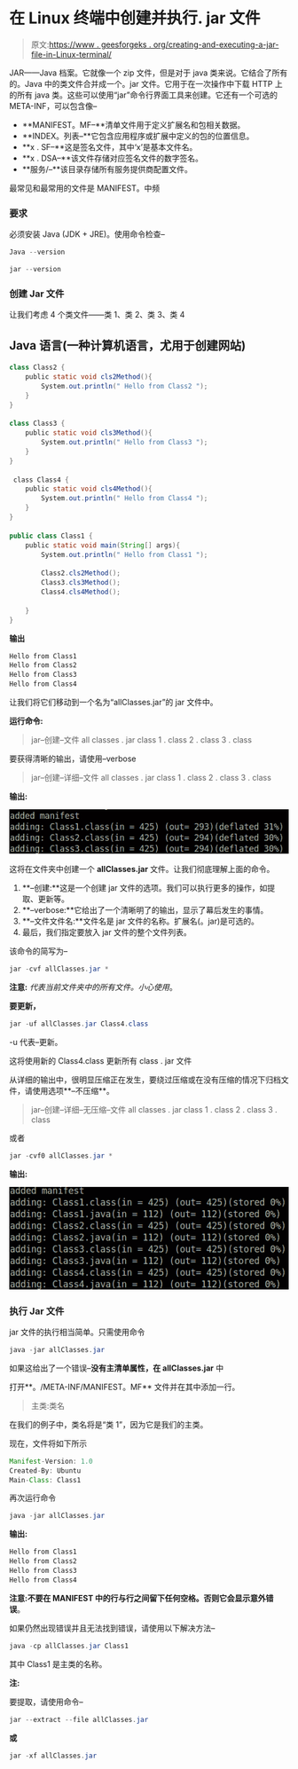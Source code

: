 # 在 Linux 终端中创建并执行. jar 文件

> 原文:[https://www . geesforgeks . org/creating-and-executing-a-jar-file-in-Linux-terminal/](https://www.geeksforgeeks.org/creating-and-executing-a-jar-file-in-linux-terminal/)

JAR——Java 档案。它就像一个 zip 文件，但是对于 java 类来说。它结合了所有的。Java 中的类文件合并成一个。jar 文件。它用于在一次操作中下载 HTTP 上的所有 java 类。这些可以使用“jar”命令行界面工具来创建。它还有一个可选的 META-INF，可以包含像–

*   **MANIFEST。MF–**清单文件用于定义扩展名和包相关数据。
*   **INDEX。列表–**它包含应用程序或扩展中定义的包的位置信息。
*   **x . SF–**这是签名文件，其中‘x’是基本文件名。
*   **x . DSA–**该文件存储对应签名文件的数字签名。
*   **服务/–**该目录存储所有服务提供商配置文件。

最常见和最常用的文件是 MANIFEST。中频

### 要求

必须安装 Java (JDK + JRE)。使用命令检查–

```java
Java --version
```

```java
jar --version
```

### **创建 Jar 文件**

让我们考虑 4 个类文件——类 1、类 2、类 3、类 4

## Java 语言(一种计算机语言，尤用于创建网站)

```java
class Class2 {
    public static void cls2Method(){
        System.out.println(" Hello from Class2 ");
    }
}

class Class3 {
    public static void cls3Method(){
        System.out.println(" Hello from Class3 ");
    }
}

 class Class4 {
    public static void cls4Method(){
        System.out.println(" Hello from Class4 ");
    }
}

public class Class1 {
    public static void main(String[] args){
        System.out.println(" Hello from Class1 ");

        Class2.cls2Method();
        Class3.cls3Method();
        Class4.cls4Method();

    }
}
```

**输出**

```java
Hello from Class1 
Hello from Class2 
Hello from Class3 
Hello from Class4 
```

让我们将它们移动到一个名为“allClasses.jar”的 jar 文件中。

**运行命令:**

> jar–创建–文件 all classes . jar class 1 . class 2 . class 3 . class

要获得清晰的输出，请使用–verbose

> jar–创建–详细–文件 all classes . jar class 1 . class 2 . class 3 . class

**输出:**

![](img/1758eff5688b63d4fbe60818d7c35ec5.png)

这将在文件夹中创建一个 **allClasses.jar** 文件。让我们彻底理解上面的命令。

1.  **–创建:**这是一个创建 jar 文件的选项。我们可以执行更多的操作，如提取、更新等。
2.  **–verbose:**它给出了一个清晰明了的输出，显示了幕后发生的事情。
3.  **–文件文件名:**文件名是 jar 文件的名称。扩展名(。jar)是可选的。
4.  最后，我们指定要放入 jar 文件的整个文件列表。

该命令的简写为–

```java
jar -cvf allClasses.jar *
```

**注意:** *代表当前文件夹中的所有文件。小心使用*。

**要更新，**

```java
jar -uf allClasses.jar Class4.class
```

-u 代表–更新。

这将使用新的 Class4.class 更新所有 class . jar 文件

从详细的输出中，很明显压缩正在发生，要绕过压缩或在没有压缩的情况下归档文件，请使用选项**–不压缩**。

> jar–创建–详细–无压缩–文件 all classes . jar class 1 . class 2 . class 3 . class

或者

```java
jar -cvf0 allClasses.jar *
```

**输出:**

![](img/570b1b02fea4822fc559a624276e6569.png)

### 执行 Jar 文件

jar 文件的执行相当简单。只需使用命令

```java
java -jar allClasses.jar
```

如果这给出了一个错误–**没有主清单属性，在 allClasses.jar** 中

打开**。/META-INF/MANIFEST。MF** 文件并在其中添加一行。

> 主类:类名

在我们的例子中，类名将是“类 1”，因为它是我们的主类。

现在，文件将如下所示

```java
Manifest-Version: 1.0
Created-By: Ubuntu
Main-Class: Class1
```

再次运行命令

```java
java -jar allClasses.jar
```

**输出:**

```java
Hello from Class1 
Hello from Class2 
Hello from Class3 
Hello from Class4 
```

**注意:**不要在 MANIFEST 中的行与行之间留下任何空格。否则它会显示**意外错误**。

如果仍然出现错误并且无法找到错误，请使用以下解决方法–

```java
java -cp allClasses.jar Class1
```

其中 Class1 是主类的名称。

**注:**

要提取，请使用命令–

```java
jar --extract --file allClasses.jar
```

**或**

```java
jar -xf allClasses.jar
```